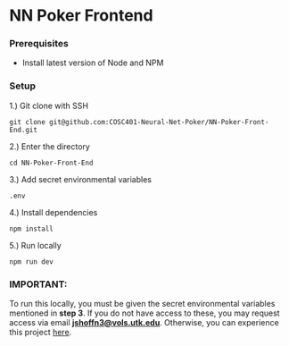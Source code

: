 # NN Poker Frontend

### Prerequisites
- Install latest version of Node and NPM

### Setup
1.) Git clone with SSH


```git clone git@github.com:COSC401-Neural-Net-Poker/NN-Poker-Front-End.git```

2.) Enter the directory


```cd NN-Poker-Front-End```


3.) Add secret environmental variables


```.env```


4.) Install dependencies


```npm install```


5.) Run locally


```npm run dev```


### IMPORTANT:
To run this locally, you must be given the secret environmental variables mentioned in **step 3**. If you do not have access to these, you may request access via email **jshoffn3@vols.utk.edu**. Otherwise, you can experience this project [here](https://bluff-buddy.web.app/).
